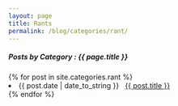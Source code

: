 ```yaml
---
layout: page
title: Rants
permalink: /blog/categories/rant/
---
```


<h5> Posts by Category : {{ page.title }} </h5>

<div class="card">
{% for post in site.categories.rant %}
 <li class="category-posts"><span>{{ post.date | date_to_string }}</span> &nbsp; <a href="{{ post.url }}">{{ post.title }}</a></li>
{% endfor %}
</div>